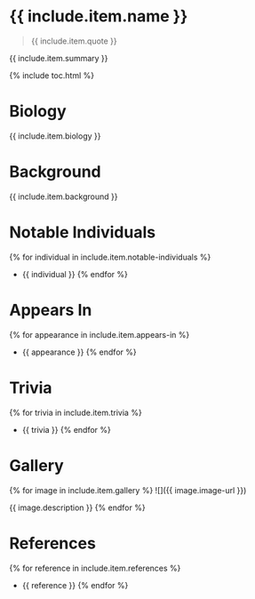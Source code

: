 # {{ include.item.name }}

> {{ include.item.quote }}

{{ include.item.summary }}

{% include toc.html %}

# Biology
{{ include.item.biology }}

# Background
{{ include.item.background }}

# Notable Individuals
{% for individual in include.item.notable-individuals %}
  * {{ individual }}
{% endfor %}

# Appears In
{% for appearance in include.item.appears-in %}
  * {{ appearance }}
{% endfor %}

# Trivia
{% for trivia in include.item.trivia %}
  * {{ trivia }}
{% endfor %}

# Gallery
{% for image in include.item.gallery %}
  ![]({{ image.image-url }})

  {{ image.description }}
{% endfor %}

# References
{% for reference in include.item.references %}
  * {{ reference }}
{% endfor %}
